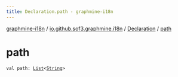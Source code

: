 ```yaml
---
title: Declaration.path - graphmine-i18n
---
```


[graphmine-i18n](../../index.html) / [io.github.sof3.graphmine.i18n](../index.html) / [Declaration](index.html) / [path](./path.html)

# path

`val path: `[`List`](https://kotlinlang.org/api/latest/jvm/stdlib/kotlin.collections/-list/index.html)`<`[`String`](https://kotlinlang.org/api/latest/jvm/stdlib/kotlin/-string/index.html)`>`